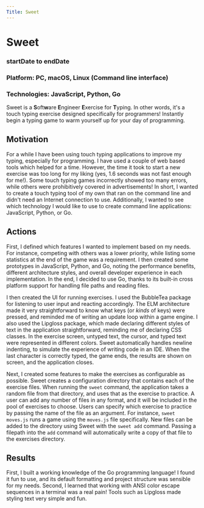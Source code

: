 ```yaml
---
Title: Sweet
---
```


# Sweet
### startDate to endDate
### Platform: PC, macOS, Linux (Command line interface)
### Technologies: JavaScript, Python, Go

Sweet is a **S**oft**w**are **E**ngineer **E**xercise for **T**yping. In other words, it's a touch typing exercise designed specifically for programmers! Instantly begin a typing game to warm yourself up for your day of programming. 

## Motivation

For a while I have been using touch typing applications to improve my typing, especially for programming. I have used a couple of web based tools which helped for a time. However, the time it took to start a new exercise was too long for my liking (yes, 1.6 seconds was not fast enough for me!). Some touch typing games incorrectly showed too many errors, while others were prohibitively covered in advertisements! In short, I wanted to create a touch typing tool of my own that ran on the command line and didn't need an Internet connection to use. Additionally, I wanted to see which technology I would like to use to create command line applications: JavaScript, Python, or Go.

## Actions

First, I defined which features I wanted to implement based on my needs. For instance, competing with others was a lower priority, while listing some statistics at the end of the game was a requirement. I then created some prototypes in JavaScript, Python, and Go, noting the performance benefits, different architecture styles, and overall developer experience in each implementation. In the end, I decided to use Go, thanks to its built-in cross platform support for handling file paths and reading files.

I then created the UI for running exercises. I used the BubbleTea package for listening to user input and reacting accordingly. The ELM architecture made it very straightforward to know what keys (or *kinds* of keys) were pressed, and reminded me of writing an update loop within a game engine. I also used the Lipgloss package, which made declaring different styles of text in the application straightforward, reminding me of declaring CSS classes. In the exercise screen, untyped text, the cursor, and typed text were represented in different colors. Sweet automatically handles newline indenting, to simulate the experience of writing code in an IDE. When the last character is correctly typed, the game ends, the results are shown on screen, and the application closes.

Next, I created some features to make the exercises as configurable as possible. Sweet creates a configuration directory that contains each of the exercise files. When running the `sweet` command, the application takes a random file from that directory, and uses that as the exercise to practice. A user can add any number of files in any format, and it will be included in the pool of exercises to choose. Users can specify which exercise to practice by passing the name of the file as an argument. For instance, `sweet moves.js` runs a game using the `moves.js` file specifically. New files can be added to the directory using Sweet with the `sweet add` command. Passing a filepath into the `add` command will automatically write a copy of that file to the exercises directory.

## Results

First, I built a working knowledge of the Go programming language! I found it fun to use, and its default formatting and project structure was sensible for my needs. Second, I learned that working with ANSI color escape sequences in a terminal was a real pain! Tools such as Lipgloss made styling text very simple and fun.

